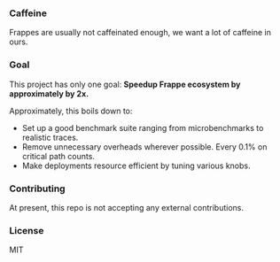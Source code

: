 ### Caffeine

Frappes are usually not caffeinated enough, we want a lot of caffeine in ours.

### Goal

This project has only one goal: **Speedup Frappe ecosystem by approximately by 2x.**

Approximately, this boils down to:
- Set up a good benchmark suite ranging from microbenchmarks to realistic traces.
- Remove unnecessary overheads wherever possible. Every 0.1% on critical path counts.
- Make deployments resource efficient by tuning various knobs.


### Contributing

At present, this repo is not accepting any external contributions.

### License

MIT
